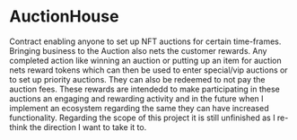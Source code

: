 # AuctionHouse
Contract enabling anyone to set up NFT auctions for certain time-frames. Bringing business to the Auction also nets the customer rewards. Any completed action like winning an auction or putting up an item for auction nets reward tokens which can then be used to enter special/vip auctions or to set up priority auctions. They can also be redeemed to not pay the auction fees. These rewards are intendedd to make participating in these auctions an engaging and rewarding activity and in the future when I implement an ecosystem regarding the same they can have increased functionality. Regarding the scope of this project it is still unfinished as I re-think the direction I want to take it to.
